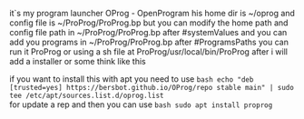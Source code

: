 it`s my program launcher
OProg - OpenProgram
his home dir is ~/oprog
and config file is ~/ProProg/ProProg.bp
but you can modify the home path and config file path in ~/ProProg/ProProg.bp after #systemValues and you can add you programs in ~/ProProg/ProProg.bp after #ProgramsPaths
you can run it ProProg or using a sh file at ProProg/usr/local/bin/ProProg
after i will add a installer or some think like this

if you want to install this with apt you need to use
`bash echo "deb [trusted=yes] https://bersbot.github.io/OProg/repo stable main" | sudo tee /etc/apt/sources.list.d/oprog.list`\
for update a rep
and then you can use
`bash sudo apt install proprog`
